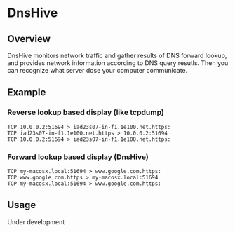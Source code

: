 DnsHive
============================================

Overview
--------------------------------------------
DnsHive monitors network traffic and gather results of DNS forward lookup, 
and provides network information according to DNS query resutls. 
Then you can recognize what server dose your computer communicate.


Example
--------------------------------------------

### Reverse lookup based display (like tcpdump)

    TCP 10.0.0.2:51694 > iad23s07-in-f1.1e100.net.https:
    TCP iad23s07-in-f1.1e100.net.https > 10.0.0.2:51694
	TCP 10.0.0.2:51694 > iad23s07-in-f1.1e100.net.https:

### Forward lookup based display (DnsHive)

    TCP my-macosx.local:51694 > www.google.com.https:
    TCP www.google.com.https > my-macosx.local:51694
	TCP my-macosx.local:51694 > www.google.com.https:
    

Usage
--------------------------------------------

Under development
